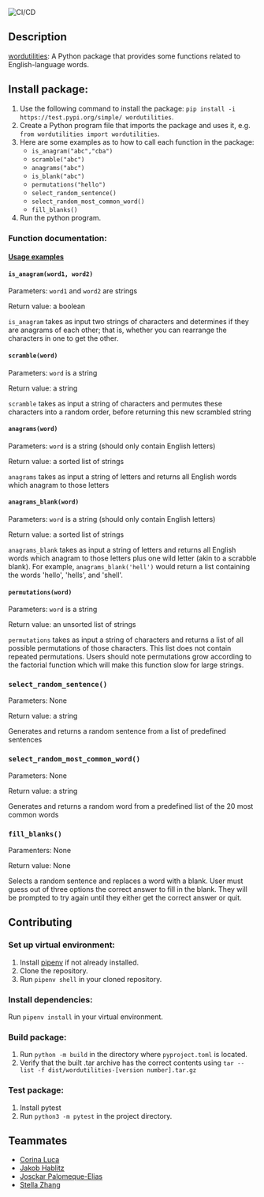 ![CI/CD](https://github.com/software-students-spring2024/3-python-package-exercise-snailman/actions/workflows/build.yml/badge.svg)

## Description

[wordutilities](https://test.pypi.org/project/wordutilities/): A Python package that provides some functions related to English-language words.

## Install package:

1. Use the following command to install the package: `pip install -i https://test.pypi.org/simple/ wordutilities`.
2. Create a Python program file that imports the package and uses it, e.g. `from wordutilities import wordutilities`.
3. Here are some examples as to how to call each function in the package:
    - `is_anagram("abc","cba")`
    - `scramble("abc")`
    - `anagrams("abc")`
    - `is_blank("abc")`
    - `permutations("hello")`
    - `select_random_sentence()`
    - `select_random_most_common_word()`
    - `fill_blanks()`
5. Run the python program.

### Function documentation:

#### [Usage examples](sample.py)

#### `is_anagram(word1, word2)`
Parameters: `word1` and `word2` are strings

Return value: a boolean

`is_anagram` takes as input two strings of characters and determines if they are anagrams of each other; that is, whether you can rearrange the characters in one to get the other.

#### `scramble(word)`
Parameters: `word` is a string

Return value: a string

`scramble` takes as input a string of characters and permutes these characters into a random order, before returning this new scrambled string

#### `anagrams(word)`
Parameters: `word` is a string (should only contain English letters)

Return value: a sorted list of strings

`anagrams` takes as input a string of letters and returns all English words which anagram to those letters

#### `anagrams_blank(word)`
Parameters: `word` is a string (should only contain English letters)

Return value: a sorted list of strings

`anagrams_blank` takes as input a string of letters and returns all English words which anagram to those letters plus one wild letter (akin to a scrabble blank).  For example, `anagrams_blank('hell')` would return a list containing the words 'hello', 'hells', and 'shell'.

#### `permutations(word)`
Parameters: `word` is a string

Return value: an unsorted list of strings

`permutations` takes as input a string of characters and returns a list of all possible permutations of those characters.   This list does not contain repeated permutations.  Users should note permutations grow according to the factorial function which will make this function slow for large strings.

### `select_random_sentence()`
Parameters: None

Return value: a string

Generates and returns a random sentence from a list of predefined sentences

### `select_random_most_common_word()`
Parameters: None

Return value: a string

Generates and returns a random word from a predefined list of the 20 most common words

### `fill_blanks()`
Paramenters: None

Return value: None

Selects a random sentence and replaces a word with a blank. User must guess out of three options the correct answer to fill in the blank. They will be prompted to try again until they either get the correct answer or quit.

## Contributing

### Set up virtual environment:

1. Install [pipenv](https://github.com/nyu-software-engineering/python-package-example?tab=readme-ov-file) if not already installed.
2. Clone the repository.
3. Run `pipenv shell` in your cloned repository.


### Install dependencies:

Run `pipenv install` in your virtual environment.

### Build package:

1. Run `python -m build` in the directory where `pyproject.toml` is located.
2. Verify that the built .tar archive has the correct contents using `tar --list -f dist/wordutilities-[version number].tar.gz`


### Test package:

1. Install pytest
2. Run `python3 -m pytest` in the project directory.

## Teammates

* [Corina Luca](https://github.com/CorinaLucaFocsan)
* [Jakob Hablitz](https://github.com/jsh9965)
* [Josckar Palomeque-Elias](https://github.com/josckar)
* [Stella Zhang](https://github.com/qq3173732005)
